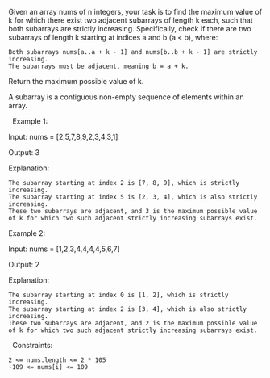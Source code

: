 Given an array nums of n integers, your task is to find the maximum value of k for which there exist two adjacent subarrays of length k each, such that both subarrays are strictly increasing. Specifically, check if there are two subarrays of length k starting at indices a and b (a < b), where:


	Both subarrays nums[a..a + k - 1] and nums[b..b + k - 1] are strictly increasing.
	The subarrays must be adjacent, meaning b = a + k.


Return the maximum possible value of k.

A subarray is a contiguous non-empty sequence of elements within an array.

 
Example 1:


Input: nums = [2,5,7,8,9,2,3,4,3,1]

Output: 3

Explanation:


	The subarray starting at index 2 is [7, 8, 9], which is strictly increasing.
	The subarray starting at index 5 is [2, 3, 4], which is also strictly increasing.
	These two subarrays are adjacent, and 3 is the maximum possible value of k for which two such adjacent strictly increasing subarrays exist.



Example 2:


Input: nums = [1,2,3,4,4,4,4,5,6,7]

Output: 2

Explanation:


	The subarray starting at index 0 is [1, 2], which is strictly increasing.
	The subarray starting at index 2 is [3, 4], which is also strictly increasing.
	These two subarrays are adjacent, and 2 is the maximum possible value of k for which two such adjacent strictly increasing subarrays exist.



 
Constraints:


	2 <= nums.length <= 2 * 105
	-109 <= nums[i] <= 109

